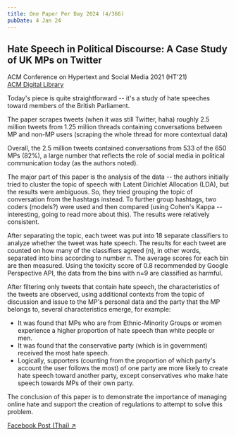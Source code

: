 ```yaml
---
title: One Paper Per Day 2024 (4/366)
pubDate: 4 Jan 24
---
```

## Hate Speech in Political Discourse: A Case Study of UK MPs on Twitter

ACM Conference on Hypertext and Social Media 2021 (HT'21)\
[ACM Digital Library](https://dl.acm.org/doi/10.1145/3465336.3475113)

Today's piece is quite straightforward -- it's a study of hate speeches toward members of the British Parliament.

The paper scrapes tweets (when it was still Twitter, haha) roughly 2.5 million tweets from 1.25 million threads containing conversations between MP and non-MP users (scraping the whole thread for more contextual data)

Overall, the 2.5 million tweets contained conversations from 533 of the 650 MPs (82%), a large number that reflects the role of social media in political communication today (as the authors noted).

The major part of this paper is the analysis of the data -- the authors initially tried to cluster the topic of speech with Latent Dirichlet Allocation (LDA), but the results were ambiguous. So, they tried grouping the topic of conversation from the hashtags instead. To further group hashtags, two coders (models?) were used and then compared (using Cohen's Kappa -- interesting, going to read more about this). The results were relatively consistent.

After separating the topic, each tweet was put into 18 separate classifiers to analyze whether the tweet was hate speech. The results for each tweet are counted on how many of the classifiers agreed (n), in other words, separated into bins according to number n. The average scores for each bin are then measured. Using the toxicity score of 0.8 recommended by Google Perspective API, the data from the bins with n=9 are classified as harmful.

After filtering only tweets that contain hate speech, the characteristics of the tweets are observed, using additional contexts from the topic of discussion and issue to the MP's personal data and the party that the MP belongs to, several characteristics emerge, for example:

- It was found that MPs who are from Ethnic-Minority Groups or women experience a higher proportion of hate speech than white people or men.
- It was found that the conservative party (which is in government) received the most hate speech.
- Logically, supporters (counting from the proportion of which party's account the user follows the most) of one party are more likely to create hate speech toward another party, except conservatives who make hate speech towards MPs of their own party.

The conclusion of this paper is to demonstrate the importance of managing online hate and support the creation of regulations to attempt to solve this problem.

[Facebook Post (Thai) ↗](https://www.facebook.com/chayapatr/posts/pfbid0Road8f3kqDw36c2vh13831KfzJqXTTtXBM8xJqTR1QeaigkLyAwzH5Sn7duui7Kel)